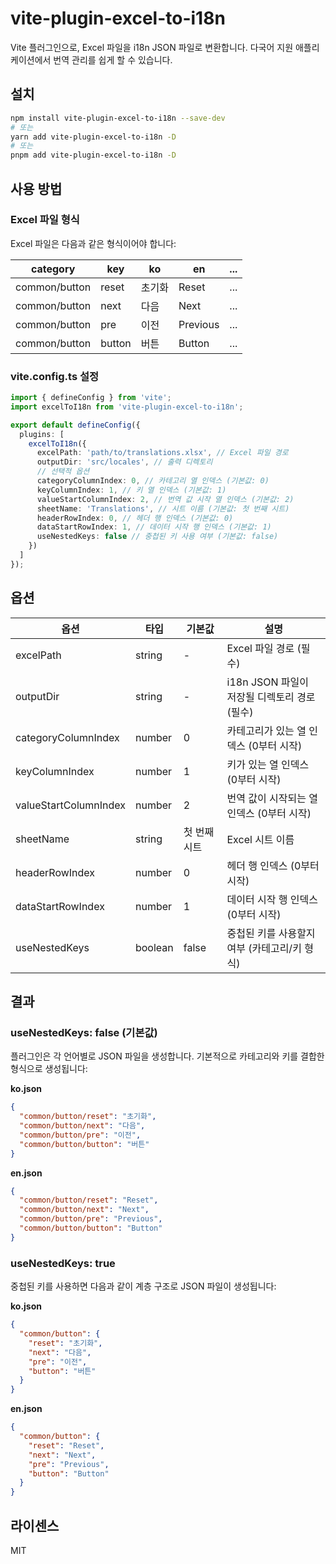 # vite-plugin-excel-to-i18n

Vite 플러그인으로, Excel 파일을 i18n JSON 파일로 변환합니다. 다국어 지원 애플리케이션에서 번역 관리를 쉽게 할 수 있습니다.

## 설치

```bash
npm install vite-plugin-excel-to-i18n --save-dev
# 또는
yarn add vite-plugin-excel-to-i18n -D
# 또는
pnpm add vite-plugin-excel-to-i18n -D
```

## 사용 방법

### Excel 파일 형식

Excel 파일은 다음과 같은 형식이어야 합니다:

| category | key | ko | en | ... |
|----------|-----|----|----|-----|
| common/button | reset | 초기화 | Reset | ... |
| common/button | next | 다음 | Next | ... |
| common/button | pre | 이전 | Previous | ... |
| common/button | button | 버튼 | Button | ... |

### vite.config.ts 설정

```typescript
import { defineConfig } from 'vite';
import excelToI18n from 'vite-plugin-excel-to-i18n';

export default defineConfig({
  plugins: [
    excelToI18n({
      excelPath: 'path/to/translations.xlsx', // Excel 파일 경로
      outputDir: 'src/locales', // 출력 디렉토리
      // 선택적 옵션
      categoryColumnIndex: 0, // 카테고리 열 인덱스 (기본값: 0)
      keyColumnIndex: 1, // 키 열 인덱스 (기본값: 1)
      valueStartColumnIndex: 2, // 번역 값 시작 열 인덱스 (기본값: 2)
      sheetName: 'Translations', // 시트 이름 (기본값: 첫 번째 시트)
      headerRowIndex: 0, // 헤더 행 인덱스 (기본값: 0)
      dataStartRowIndex: 1, // 데이터 시작 행 인덱스 (기본값: 1)
      useNestedKeys: false // 중첩된 키 사용 여부 (기본값: false)
    })
  ]
});
```

## 옵션

| 옵션 | 타입 | 기본값 | 설명 |
|------|------|--------|------|
| excelPath | string | - | Excel 파일 경로 (필수) |
| outputDir | string | - | i18n JSON 파일이 저장될 디렉토리 경로 (필수) |
| categoryColumnIndex | number | 0 | 카테고리가 있는 열 인덱스 (0부터 시작) |
| keyColumnIndex | number | 1 | 키가 있는 열 인덱스 (0부터 시작) |
| valueStartColumnIndex | number | 2 | 번역 값이 시작되는 열 인덱스 (0부터 시작) |
| sheetName | string | 첫 번째 시트 | Excel 시트 이름 |
| headerRowIndex | number | 0 | 헤더 행 인덱스 (0부터 시작) |
| dataStartRowIndex | number | 1 | 데이터 시작 행 인덱스 (0부터 시작) |
| useNestedKeys | boolean | false | 중첩된 키를 사용할지 여부 (카테고리/키 형식) |

## 결과

### useNestedKeys: false (기본값)

플러그인은 각 언어별로 JSON 파일을 생성합니다. 기본적으로 카테고리와 키를 결합한 형식으로 생성됩니다:

**ko.json**
```json
{
  "common/button/reset": "초기화",
  "common/button/next": "다음",
  "common/button/pre": "이전",
  "common/button/button": "버튼"
}
```

**en.json**
```json
{
  "common/button/reset": "Reset",
  "common/button/next": "Next",
  "common/button/pre": "Previous",
  "common/button/button": "Button"
}
```

### useNestedKeys: true

중첩된 키를 사용하면 다음과 같이 계층 구조로 JSON 파일이 생성됩니다:

**ko.json**
```json
{
  "common/button": {
    "reset": "초기화",
    "next": "다음",
    "pre": "이전",
    "button": "버튼"
  }
}
```

**en.json**
```json
{
  "common/button": {
    "reset": "Reset",
    "next": "Next",
    "pre": "Previous",
    "button": "Button"
  }
}
```

## 라이센스

MIT 
